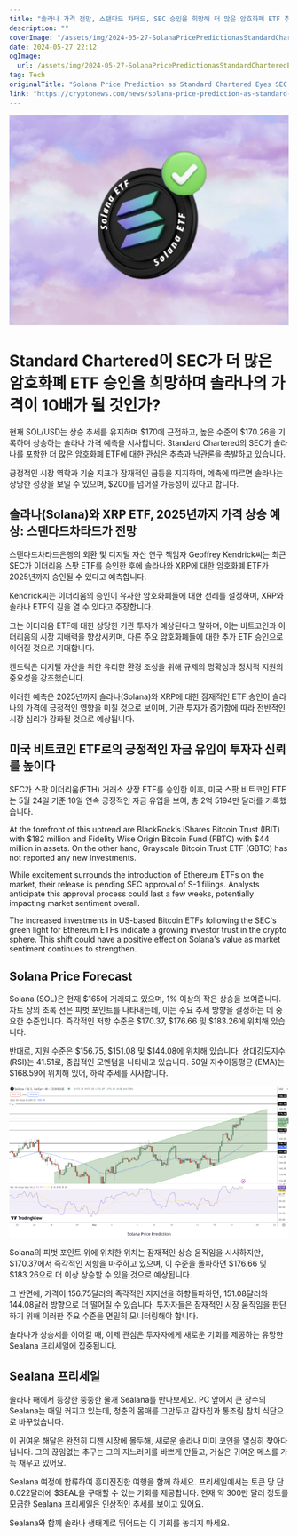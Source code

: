 ```yaml
---
title: "솔라나 가격 전망, 스탠다드 차터드, SEC 승인을 희망해 더 많은 암호화폐 ETF 추진 중 - SOL이 다음엔 10배 급등할까요"
description: ""
coverImage: "/assets/img/2024-05-27-SolanaPricePredictionasStandardCharteredEyesSECApprovalforMoreCryptoETFsWillSOL10xNext_thumbnail.png"
date: 2024-05-27 22:12
ogImage: 
  url: /assets/img/2024-05-27-SolanaPricePredictionasStandardCharteredEyesSECApprovalforMoreCryptoETFsWillSOL10xNext_thumbnail.png
tag: Tech
originalTitle: "Solana Price Prediction as Standard Chartered Eyes SEC Approval for More Crypto ETFs – Will SOL 10x Next?"
link: "https://cryptonews.com/news/solana-price-prediction-as-standard-chartered-eyes-sec-approval-for-more-crypto-etfs-will-sol-10x-next.htm"
---
```



![Solana Price Prediction](/assets/img/2024-05-27-SolanaPricePredictionasStandardCharteredEyesSECApprovalforMoreCryptoETFsWillSOL10xNext_thumbnail.png)

# Standard Chartered이 SEC가 더 많은 암호화폐 ETF 승인을 희망하며 솔라나의 가격이 10배가 될 것인가?

현재 SOL/USD는 상승 추세를 유지하며 $170에 근접하고, 높은 수준의 $170.26을 기록하며 상승하는 솔라나 가격 예측을 시사합니다. Standard Chartered의 SEC가 솔라나를 포함한 더 많은 암호화폐 ETF에 대한 관심은 추측과 낙관론을 촉발하고 있습니다.

긍정적인 시장 역학과 기술 지표가 잠재적인 급등을 지지하며, 예측에 따르면 솔라나는 상당한 성장을 보일 수 있으며, $200를 넘어설 가능성이 있다고 합니다.

<div class="content-ad"></div>

## 솔라나(Solana)와 XRP ETF, 2025년까지 가격 상승 예상: 스탠다드차타드가 전망

스탠다드차타드은행의 외환 및 디지털 자산 연구 책임자 Geoffrey Kendrick씨는 최근 SEC가 이더리움 스팟 ETF를 승인한 후에 솔라나와 XRP에 대한 암호화폐 ETF가 2025년까지 승인될 수 있다고 예측합니다.

Kendrick씨는 이더리움의 승인이 유사한 암호화폐들에 대한 선례를 설정하며, XRP와 솔라나 ETF의 길을 열 수 있다고 주장합니다.

그는 이더리움 ETF에 대한 상당한 기관 투자가 예상된다고 말하며, 이는 비트코인과 이더리움의 시장 지배력을 향상시키며, 다른 주요 암호화폐들에 대한 추가 ETF 승인으로 이어질 것으로 기대합니다.

<div class="content-ad"></div>

켄드릭은 디지털 자산을 위한 유리한 환경 조성을 위해 규제의 명확성과 정치적 지원의 중요성을 강조했습니다.

이러한 예측은 2025년까지 솔라나(Solana)와 XRP에 대한 잠재적인 ETF 승인이 솔라나의 가격에 긍정적인 영향을 미칠 것으로 보이며, 기관 투자가 증가함에 따라 전반적인 시장 심리가 강화될 것으로 예상됩니다.

## 미국 비트코인 ETF로의 긍정적인 자금 유입이 투자자 신뢰를 높이다

SEC가 스팟 이더리움(ETH) 거래소 상장 ETF를 승인한 이후, 미국 스팟 비트코인 ETF는 5월 24일 기준 10일 연속 긍정적인 자금 유입을 보여, 총 2억 5194만 달러를 기록했습니다.

<div class="content-ad"></div>

At the forefront of this uptrend are BlackRock’s iShares Bitcoin Trust (IBIT) with $182 million and Fidelity Wise Origin Bitcoin Fund (FBTC) with $44 million in assets. On the other hand, Grayscale Bitcoin Trust ETF (GBTC) has not reported any new investments.

While excitement surrounds the introduction of Ethereum ETFs on the market, their release is pending SEC approval of S-1 filings. Analysts anticipate this approval process could last a few weeks, potentially impacting market sentiment overall.

The increased investments in US-based Bitcoin ETFs following the SEC's green light for Ethereum ETFs indicate a growing investor trust in the crypto sphere. This shift could have a positive effect on Solana's value as market sentiment continues to strengthen.

## Solana Price Forecast

<div class="content-ad"></div>

Solana (SOL)은 현재 $165에 거래되고 있으며, 1% 이상의 작은 상승을 보여줍니다. 차트 상의 초록 선은 피벗 포인트를 나타내는데, 이는 주요 추세 방향을 결정하는 데 중요한 수준입니다. 즉각적인 저항 수준은 $170.37, $176.66 및 $183.26에 위치해 있습니다.

반대로, 지원 수준은 $156.75, $151.08 및 $144.08에 위치해 있습니다. 상대강도지수 (RSI)는 41.51로, 중립적인 모멘텀을 나타내고 있습니다. 50일 지수이동평균 (EMA)는 $168.59에 위치해 있어, 하락 추세를 시사합니다.

![Solana Price Prediction](/assets/img/2024-05-27-SolanaPricePredictionasStandardCharteredEyesSECApprovalforMoreCryptoETFsWillSOL10xNext_0.png)

Solana의 피벗 포인트 위에 위치한 위치는 잠재적인 상승 움직임을 시사하지만, $170.37에서 즉각적인 저항을 마주하고 있으며, 이 수준을 돌파하면 $176.66 및 $183.26으로 더 이상 상승할 수 있을 것으로 예상됩니다.

<div class="content-ad"></div>

그 반면에, 가격이 156.75달러의 즉각적인 지지선을 하향돌파하면, 151.08달러와 144.08달러 방향으로 더 떨어질 수 있습니다. 투자자들은 잠재적인 시장 움직임을 판단하기 위해 이러한 주요 수준을 면밀히 모니터링해야 합니다.

솔라나가 상승세를 이어갈 때, 이제 관심은 투자자에게 새로운 기회를 제공하는 유망한 Sealana 프리세일에 집중됩니다.

## Sealana 프리세일

솔라나 해에서 등장한 뚱뚱한 물개 Sealana를 만나보세요. PC 앞에서 큰 장수의 Sealana는 매일 커지고 있는데, 청춘의 몸매를 그만두고 감자칩과 통조림 참치 식단으로 바꾸었습니다.

<div class="content-ad"></div>

이 귀여운 해달은 완전히 디젠 시장에 몰두해, 새로운 솔라나 미미 코인을 열심히 찾아다닙니다. 그의 끊임없는 추구는 그의 지느러미를 바쁘게 만들고, 거실은 귀여운 메스를 가득 채우고 있어요.

Sealana 여정에 합류하여 흥미진진한 여행을 함께 하세요. 프리세일에서는 토큰 당 단 0.022달러에 $SEAL을 구매할 수 있는 기회를 제공합니다. 현재 약 300만 달러 정도를 모금한 Sealana 프리세일은 인상적인 추세를 보이고 있어요.

Sealana와 함께 솔라나 생태계로 뛰어드는 이 기회를 놓치지 마세요.